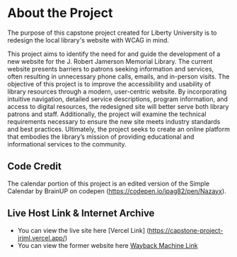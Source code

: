 # About the Project
The purpose of this capstone project created for Liberty University is to redesign the local library's website with WCAG in mind. 

This project aims to identify the need for and guide the development of a new website for the J. Robert Jamerson Memorial Library. The current website presents barriers to patrons seeking information and services, often resulting in unnecessary phone calls, emails, and in-person visits. The objective of this project is to improve the accessibility and usability of library resources through a modern, user-centric website. By incorporating intuitive navigation, detailed service descriptions, program information, and access to digital resources, the redesigned site will better serve both library patrons and staff. Additionally, the project will examine the technical requirements necessary to ensure the new site meets industry standards and best practices. Ultimately, the project seeks to create an online platform that embodies the library’s mission of providing educational and informational services to the community.

## Code Credit
The calendar portion of this project is an edited version of the Simple Calendar by BrainUP on codepen (https://codepen.io/jpag82/pen/Nazayx). 

## Live Host Link & Internet Archive
- You can view the live site here [Vercel Link] (https://capstone-project-jrjml.vercel.app/)
- You can view the former website here [Wayback Machine Link](https://web.archive.org/web/20230811093316/https://www.jrjml.org/)

